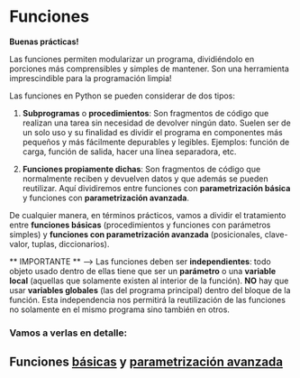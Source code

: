 # Funciones

**Buenas prácticas!** 

Las funciones permiten modularizar un programa, dividiéndolo en porciones más comprensibles y simples de mantener. Son una herramienta imprescindible para la programación limpia!

Las funciones en Python se pueden considerar de dos tipos:  

1. **Subprogramas** o **procedimientos**: Son fragmentos de código que realizan una tarea sin necesidad de devolver ningún dato. Suelen ser de un solo uso y su finalidad es dividir el programa en componentes más pequeños y más fácilmente depurables y legibles. Ejemplos: función de carga, función de salida, hacer una línea separadora, etc.

2. **Funciones propiamente dichas**: Son fragmentos de código que normalmente reciben y devuelven datos y que además se pueden reutilizar. Aquí dividiremos entre funciones con **parametrización básica** y funciones con **parametrización avanzada**. 

De cualquier manera, en términos prácticos, vamos a dividir el tratamiento entre **funciones básicas** (procedimientos y funciones con parámetros simples) y **funciones con parametrización avanzada** (posicionales, clave-valor, tuplas, diccionarios).

** IMPORTANTE ** -->
Las funciones deben ser **independientes**: todo objeto usado dentro de ellas tiene que ser un **parámetro** o una **variable local** (aquellas que solamente existen al interior de la función). **NO** hay que usar **variables globales** (las del programa principal) dentro del bloque de la función. Esta independencia nos permitirá la reutilización de las funciones no solamente en el mismo programa sino también en otros.

### Vamos a verlas en detalle:

## Funciones [básicas](funciones/func_base.md) y [parametrización avanzada](funciones/func_av.md)
